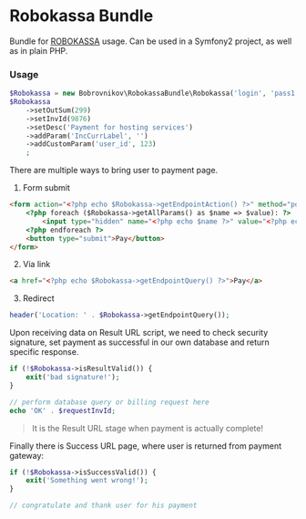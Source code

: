 Robokassa Bundle
================
Bundle for [ROBOKASSA](http://robokassa.ru/en/Doc/En/Interface.aspx) usage. Can be used in a Symfony2 project, as well as in plain PHP.
### Usage
```php
$Robokassa = new Bobrovnikov\RobokassaBundle\Robokassa('login', 'pass1', 'pass2', $isShopActive = false);
$Robokassa
    ->setOutSum(299)
    ->setInvId(9876)
    ->setDesc('Payment for hosting services')
    ->addParam('IncCurrLabel', '')
    ->addCustomParam('user_id', 123)
    ;
```

There are multiple ways to bring user to payment page.
1. Form submit
```html
<form action="<?php echo $Robokassa->getEndpointAction() ?>" method="post">
    <?php foreach ($Robokassa->getAllParams() as $name => $value): ?>
        <input type="hidden" name="<?php echo $name ?>" value="<?php echo htmlspecialchars($value) ?>">
    <?php endforeach ?>
    <button type="submit">Pay</button>
</form>
```

2. Via link
```html
<a href="<?php echo $Robokassa->getEndpointQuery() ?>">Pay</a>
```

3. Redirect
```php
header('Location: ' . $Robokassa->getEndpointQuery());
```

Upon receiving data on Result URL script, we need to check security signature, set payment as successful in our own database and return specific response.
```php
if (!$Robokassa->isResultValid()) {
    exit('bad signature!');
}

// perform database query or billing request here
echo 'OK' . $requestInvId;
```
> It is the Result URL stage when payment is actually complete!

Finally there is Success URL page, where user is returned from payment gateway:
```php
if (!$Robokassa->isSuccessValid()) {
    exit('Something went wrong!');
}

// congratulate and thank user for his payment
```

